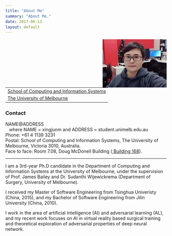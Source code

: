 ```yaml
---
title: "About Me"
summary: "About Me."
date: 2017-06-13
layout: default
---
```


<P>

<IMG SRC="assets/images/xingjunma.jpg" WIDTH="200" BORDER="0" ALT="Picture of Xingjun Ma" ALIGN="Right">

<P>
<TABLE>

<TR><TD><a href = "http://www.cis.unimelb.edu.au/">School of Computing
        and Information Systems</a>
    </TD>
</TR>

<TR><TD><a href = "http://www.unimelb.edu.au/">The University of Melbourne</a>
    </TD>
</TR>

</TABLE>

<H3> Contact</H3>
     NAME@ADDRESS
<BR> &nbsp;&nbsp; 
     where NAME = xingjunm and ADDRESS = student.unimelb.edu.au
<BR> Phone: +61 4 1139 3231
<BR> Postal: School of Computing and Information Systems,
The University of Melbourne, Victoria 3010, Australia.
<BR> Face to face: Room 7.08, Doug McDonell Building 
(<a href="http://maps.unimelb.edu.au/parkville/building/168"> Building 168</a>).

<hr>
<!-- <div style="text-align:center"><img style="float: right;" src="assets/images/xingjunma.jpg" alt="Drawing" style="width: 160px;"/></div> -->

I am a 3rd-year Ph.D candidate in the Department of Computing and Information Systems at the University of Melbourne, under the supervision of Prof. James Bailey and Dr. Sudanthi Wijewickrema (Department of Surgery, University of Melbourne).

I received my Master of Software Engineering from Tsinghua Univeristy (China, 2015), and my Bachelor of Software Engineering from Jilin University (China, 2010).

I work in the area of artificial intelligence (AI) and adversarial learning (AL), and my recent work focuses on AI in virtual reality based surgical training and theoretical exploration of adversarial properties of deep neural network.

